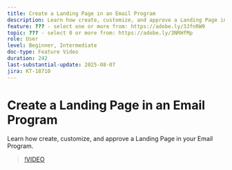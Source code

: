 ```yaml
---
title: Create a Landing Page in an Email Program
description: Learn how create, customize, and approve a Landing Page in your Email Program.
feature: ??? - select one or more from: https://adobe.ly/3JfnRW9
topic: ??? - select 0 or more from: https://adobe.ly/3NRHfMp
role: User
level: Beginner, Intermediate
doc-type: Feature Video
duration: 242
last-substantial-update: 2025-08-07
jira: KT-18710
---
```


# Create a Landing Page in an Email Program

Learn how create, customize, and approve a Landing Page in your Email Program.

>[!VIDEO](https://video.tv.adobe.com/v/3470631/?learn=on&enablevpops)
